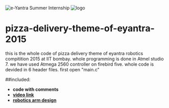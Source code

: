 ![e-Yantra Summer Internship](http://www.e-yantra.org/img/EyantraLogoLarge.png)
![logo](https://github.com/eYSIP-2016/Autonomous-Drone/blob/master/iitbblack.jpg)

# pizza-delivery-theme-of-eyantra-2015
this is the whole code of pizza delivery theme of eyantra robotics compitition  2015 at IIT bombay. whole programming is done in Atmel studio 7. we have used Atmega 2560 controller on firebird five. whole code is devided in 6 header files. first open "main.c"


##included:
* **code with comments**
* **[video link](https://www.youtube.com/watch?v=w1GrPPGHUu0)**
* **[robotics arm design](https://github.com/keyurrakholiya/Robotics_Arm_Design)**

